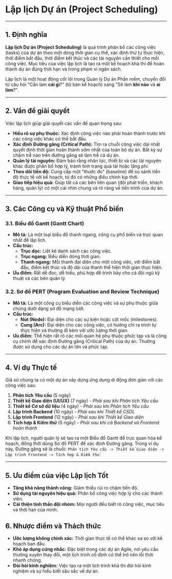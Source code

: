 # Lập lịch Dự án (Project Scheduling)

---

## 1. Định nghĩa

**Lập lịch Dự án (Project Scheduling)** là quá trình phân bổ các công việc (tasks) của dự án theo một dòng thời gian cụ thể, xác định thứ tự thực hiện, thời điểm bắt đầu, thời điểm kết thúc và các tài nguyên cần thiết cho mỗi công việc. Mục tiêu của việc lập lịch là tạo ra một kế hoạch khả thi để hoàn thành dự án đúng thời hạn và trong phạm vi ngân sách.

Lập lịch là một hoạt động cốt lõi trong Quản lý Dự án Phần mềm, chuyển đổi từ câu hỏi "Cần làm **cái gì**?" (từ bản kế hoạch) sang "Sẽ làm **khi nào** và **ai làm**?".

---

## 2. Vấn đề giải quyết

Việc lập lịch giúp giải quyết các vấn đề quan trọng sau:

- **Hiểu rõ sự phụ thuộc:** Xác định công việc nào phải hoàn thành trước khi các công việc khác có thể bắt đầu.
- **Xác định Đường găng (Critical Path):** Tìm ra chuỗi công việc dài nhất quyết định thời gian hoàn thành sớm nhất của toàn bộ dự án. Bất kỳ sự chậm trễ nào trên đường găng sẽ làm trễ cả dự án.
- **Quản lý tài nguyên:** Đảm bảo rằng nhân lực, thiết bị và các tài nguyên khác được phân bổ hợp lý, tránh tình trạng quá tải hoặc lãng phí.
- **Theo dõi tiến độ:** Cung cấp một "thước đo" (baseline) để so sánh tiến độ thực tế với kế hoạch, từ đó có những điều chỉnh kịp thời.
- **Giao tiếp hiệu quả:** Giúp tất cả các bên liên quan (đội phát triển, khách hàng, quản lý) có một cái nhìn chung và rõ ràng về tiến trình của dự án.

---

## 3. Các Công cụ và Kỹ thuật Phổ biến

### 3.1. Biểu đồ Gantt (Gantt Chart)

- **Mô tả:** Là một loại biểu đồ thanh ngang, công cụ phổ biến và trực quan nhất để lập lịch.
- **Cấu trúc:**
  - **Trục dọc:** Liệt kê danh sách các công việc.
  - **Trục ngang:** Biểu diễn dòng thời gian.
  - **Thanh ngang:** Mỗi thanh đại diện cho một công việc, với điểm bắt đầu, điểm kết thúc và độ dài của thanh thể hiện thời gian thực hiện.
- **Ưu điểm:** Rất dễ đọc, dễ hiểu, phù hợp để trình bày cho cả đội ngũ kỹ thuật và các bên quản lý.

### 3.2. Sơ đồ PERT (Program Evaluation and Review Technique)

- **Mô tả:** Là một công cụ biểu diễn các công việc và sự phụ thuộc giữa chúng dưới dạng sơ đồ mạng lưới.
- **Cấu trúc:**
  - **Nút (Node):** Đại diện cho các sự kiện hoặc cột mốc (milestones).
  - **Cung (Arc):** Đại diện cho các công việc, có hướng chỉ ra trình tự thực hiện và thường đi kèm với ước lượng thời gian.
- **Ưu điểm:** Thể hiện rất rõ các mối quan hệ phụ thuộc phức tạp và là công cụ chính để xác định Đường găng (Critical Path) của dự án. Thường được sử dụng cho các dự án lớn và phức tạp.

---

## 4. Ví dụ Thực tế

Giả sử chúng ta có một dự án xây dựng ứng dụng di động đơn giản với các công việc sau:

1.  **Phân tích Yêu cầu** (5 ngày)
2.  **Thiết kế Giao diện (UI/UX)** (7 ngày) - _Phải sau khi Phân tích Yêu cầu_
3.  **Thiết kế Cơ sở dữ liệu** (4 ngày) - _Phải sau khi Phân tích Yêu cầu_
4.  **Lập trình Backend** (10 ngày) - _Phải sau khi Thiết kế CSDL_
5.  **Lập trình Frontend** (12 ngày) - _Phải sau khi Thiết kế Giao diện_
6.  **Tích hợp & Kiểm thử** (5 ngày) - _Phải sau khi cả Backend và Frontend hoàn thành_

Khi lập lịch, người quản lý sẽ tạo ra một Biểu đồ Gantt để trực quan hóa kế hoạch, đồng thời dùng Sơ đồ PERT để xác định Đường găng. Trong ví dụ này, Đường găng sẽ là chuỗi: `Phân tích Yêu cầu -> Thiết kế Giao diện -> Lập trình Frontend -> Tích hợp & Kiểm thử`.

---

## 5. Ưu điểm của việc Lập lịch Tốt

- **Tăng khả năng thành công:** Giảm thiểu rủi ro chậm tiến độ.
- **Sử dụng tài nguyên hiệu quả:** Phân bổ công việc hợp lý cho các thành viên.
- **Cải thiện tinh thần đội nhóm:** Mọi người đều biết rõ công việc, mục tiêu và thời hạn của mình.

## 6. Nhược điểm và Thách thức

- **Ước lượng không chính xác:** Thời gian thực tế có thể khác xa so với kế hoạch ban đầu.
- **Khó áp dụng cứng nhắc:** Đặc biệt trong các dự án Agile, nơi yêu cầu thường xuyên thay đổi, một lịch trình cố định có thể trở nên lỗi thời nhanh chóng.
- **Đòi hỏi kinh nghiệm:** Việc tạo ra một lịch trình khả thi đòi hỏi kinh nghiệm và sự hiểu biết sâu sắc về dự án.
